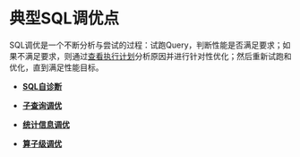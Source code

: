 # 典型SQL调优点

SQL调优是一个不断分析与尝试的过程：试跑Query，判断性能是否满足要求；如果不满足要求，则通过[查看执行计划](SQL执行计划介绍.md)分析原因并进行针对性优化；然后重新试跑和优化，直到满足性能目标。

-   **[SQL自诊断](SQL自诊断.md)**

-   **[子查询调优](子查询调优.md)**

-   **[统计信息调优](统计信息调优.md)**

-   **[算子级调优](算子级调优.md)**
